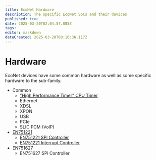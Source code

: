 ```yaml
---
title: EcoNet Hardware
description: The specific EcoNet SoCs and their devices
published: true
date: 2025-03-20T02:04:57.885Z
tags: 
editor: markdown
dateCreated: 2025-03-20T00:16:36.117Z
---
```


# Hardware
EcoNet devices have some common hardware as well as some specific hardware to the sub-family.

* Common
  * ["High Performance Timer" CPU Timer](/hardware/econet-hpt)
  * Ethernet
  * XDSL
  * XPON
  * USB
  * PCIe
  * SLIC PCM (VoIP)
* [EN751221](/hardware/EN751221)
  * [EN751221 SPI Controller](/hardware/EN751221/en751221-spi)
  * [EN751221 Interrupt Controller](/hardware/EN751221/en751221-intc)
* EN751627
  * EN751627 SPI Controller
